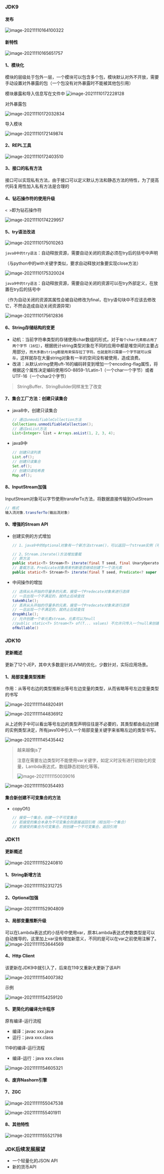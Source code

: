 ### JDK9

#### 发布

![image-20211110164100322](image/image-20211110164100322.png)



#### 新特性

![image-20211110165651757](image/image-20211110165651757.png)



#### 1、模块化

模块的层级处于包外一层，一个模块可以包含多个包，模块默认对外不开放，需要手动设置对外暴露的包（一个包没有对外暴露时不能被其他包引用）

模块暴露和导入信息写在文件中
![image-20211110172228128](image/image-20211110172228128.png)

对外暴露包

![image-20211110172032834](image/image-20211110172032834.png)

导入模块

![image-20211110172149874](image/image-20211110172149874.png)



#### 2、REPL工具

![image-20211110172403510](image/image-20211110172403510.png)



#### 3、接口的私有方法

接口可以实现私有方法，由于接口可以定义默认方法和静态方法的特性，为了提高代码复用性加入私有方法是合理的



#### 4、钻石操作符的使用升级

`< >`即为钻石操作符

![image-20211110174229957](image/image-20211110174229957.png)



#### 5、try语法改进

![image-20211110175010263](image/image-20211110175010263.png)

`java8中的try语法`：自动释放资源，需要自动关闭的资源必须在try后的括号中声明

（与python中的with关键字类似，要求自动释放对象要实现close方法）

![image-20211110175320024](image/image-20211110175320024.png)

`java9中的try语法`：自动释放资源，需要自动关闭的资源可以在try外部定义，在放置在try后的括号中

（作为自动关闭的资源其属性会被自动修改为final，在try语句块中不应该去修改它，不然会造成自动关闭资源异常）

![image-20211110175612836](image/image-20211110175612836.png)

#### 6、String存储结构的变更

- 动机：当前字符串类型的存储使用char数组的形式，对于`每个char元素都占用了两个字节（16位）`，根据统计string类型对象在不同的应用中都是堆空间的主要占用部分，`而大多数string都是用来保存拉丁字符。也就是所只需要一个字节就可以保存`，这样就存在大量string对象有一半的空间没有被使用，造成浪费。
- 改进：从默认string使用uft-16的编码转变到增加一个encoding-flag属性，将根据这个属性决定编码使用ISO-8859-1/Latin-1（一个char一个字节）或者UTF-16（一个char2个字节）

> StringBuffer、StringBuilder同样发生了改变

#### 7、集合工厂方法：创建只读集合

- java8中，创建只读集合

  ```java
  // 通过unmodifiableCollection方法
  Collections.unmodifiableCollection();
  // 通过asList方法
  List<Integer> list = Arrays.asList(1, 2, 3, 4);
  ```

- java9中

  ```java
  // 创建只读列表
  List.of();
  // 创建只读集合
  Set.of();
  // 创建只读哈希表
  Map.of();
  ```



#### 8、InputStream加强

InputStream对象可以字节使用transferTo方法，将数据直接传输到OutStream

```java
// 格式
输入流对象.transferTo(输出流对象)
```

#### 9、增强的Stream API

- 创建实例的方式增加

  ```java
  // 1、java9中的Optional对象有一个新方法stream()，可以返回一个stream实例（可能是个空的）
  
  // 2、Stream.iterate()方法增加重载
  // 原方法
  public static<T> Stream<T> iterate(final T seed, final UnaryOperator<T> f);
  // 重载方法，Predicate对象用来判断是否继续创建下一个流元素
  public static<T> Stream<T> iterate(final T seed, Predicate<? super Integer> hasNext ,final UnaryOperator<T> f);
  ```

- 中间操作的增加

  ```java
  // 选择从头开始的尽量多的元素，接受一个Predecate对象来进行选择
  // 一旦出现一个不满足的，就终止后续查找
  takeWhile();
  // 丢弃从头开始的尽量多的元素，接受一个Predecate对象来进行选择
  // 一旦出现一个不满足的，就终止后续查找
  dropWhile();
  // 允许创建一个单元素stream，元素可以为null
  //public static<T> Stream<T> of(T... values) 不允许只传入一个null来创建流
  ofNullable()
  ```





### JDK10

#### 更新概述

更新了12个JEP，其中大多数是针对JVM的优化，少数针对，实际应用场景。



#### 1、局部变量类型推断

作用：从等号右边的类型推断出等号左边变量的类型，从而省略等号左边变量类型的书写

![image-20211111144820491](image/image-20211111144820491.png)

![image-20211111144836912](image/image-20211111144836912.png)

从上述例子中可以看出等号左边的类型声明往往是不必要的，其类型都由右边创建的实例类型决定，所有java10中引入一个局部变量关键字来省略左边的类型书写。

![image-20211111145435442](image/image-20211111145435442.png)

> 越来越像js了
>
> 注意在需要左边类型时不能使用var关键字，如定义时没有进行初始化的变量，Lambda表达式，数组静态初始化等等。
>
> ![image-20211111150039016](image/image-20211111150039016.png)



![image-20211111150354493](image/image-20211111150354493.png)



#### 集合新创建不可变集合的方法

- copyOf()

  ```java
  // 接受一个集合，创建一个不可变集合
  // 若接受的集合本身为不可变集合则直接返回引用（相当同一个集合）
  // 若接受的集合为可变集合，则创建一个不可变集合，返回引用
  ```



### JDK11

#### 更新概述

![image-20211111152240810](image/image-20211111152240810.png)



#### 1、String新增方法

![image-20211111152312725](image/image-20211111152312725.png)



#### 2、Optional加强

![image-20211111152904809](image/image-20211111152904809.png)



#### 3、局部变量推断升级

可以在Lambda表达式的小括号中使用var，原本Lambda表达式参数类型是可以自动推导的，这里加上var没有增加新意义，不同的是可以在var之前使用注解了。
![image-20211111153644569](image/image-20211111153644569.png)



#### 4、Http Client

该更新在JDK9中就引入了，后来在11中又重新大更新了该API

![image-20211111154007382](image/image-20211111154007382.png)

示例

![image-20211111154259120](image/image-20211111154259120.png)

#### 5、更简化的编译允许程序

原有编译-运行流程

- 编译：javac xxx.java
- 运行：java xxx.class

11中的编译-运行流程

- 编译-运行：java xxx.class

![image-20211111154605321](image/image-20211111154605321.png)

#### 6、废弃Nashorn引擎



#### 7、ZGC

![image-20211111155047538](image/image-20211111155047538.png)

![image-20211111155401911](image/image-20211111155401911.png)

#### 8、其他特性

![image-20211111155521798](image/image-20211111155521798.png)



### JDK后续发展展望

- 一个轻量化的JSON API
- 新的货币API

